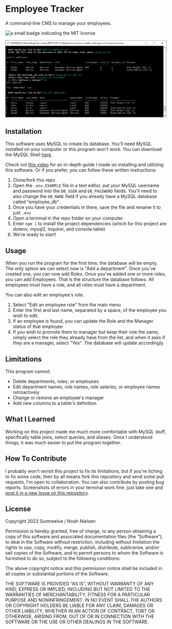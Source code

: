 # Employee Tracker
A command-line CMS to manage your employees.

![a small badge indicating the MIT license](https://img.shields.io/badge/license-MIT-blue)

![a screenshot demonstrating usage of the software](./cms-screenshot.jpg)

## Installation
This software uses MySQL to create its database. You'll need MySQL installed on your computer or this program won't work. You can download the MySQL Shell [here](https://dev.mysql.com/downloads/shell/).

Check out [this video](https://youtu.be/A440kEjFps4) for an in-depth guide I made on installing and utilizing this software. Or if you prefer, you can follow these written instructions:

1. Clone/fork this repo
2. Open the `.env.EXAMPLE` file in a text editor, put your MySQL username and password into the `DB_USER` and `DB_PASSWORD` fields. You'll need to also change the `DB_NAME` field if you already have a MySQL database called "employee_db".
3. Once you have your credentials in there, save the file and rename it to just `.env`
4. Open a terminal in the repo folder on your computer.
5. Enter `npm i` to install the project dependencies (which for this project are dotenv, mysql2, inquirer, and console.table)
6. We're ready to start!

## Usage

When you run the program for the first time, the database will be empty. The only option we can select now is "Add a department". Once you've created one, you can now add Roles. Once you've added one or more roles, you can add Employees. That is the structure the database follows. All employees must have a role, and all roles must have a department.

You can also edit an employee's role.
1. Select "Edit an employee role" from the main menu
2. Enter the first and last name, separated by a space, of the employee you wish to edit.
3. If an employee is found, you can update the Role and the Manager status of that employee
4. If you wish to promote them to manager but keep their role the same, simply select the role they already have from the list, and when it asks if they are a manager, select "Yes". The database will update accordingly.

## Limitations

This program cannot:
- Delete departments, roles, or employees
- Edit department names, role names, role salaries, or employee names retroactively
- Change or remove an employee's manager
- Add new columns to a table's definition

## What I Learned

Working on this project made me much more comfortable with MySQL stuff, specifically table joins, select queries, and aliases. Once I understood things, it was much easier to put the program together.

## How To Contribute

I probably won't revisit this project to fix its limitations, but if you're itching to fix some code, then by all means fork this repository and send some pull requests. I'm open to collaboration.
You can also contribute by posting bug reports. Screenshots of errors in your terminal work fine, just take one and [post it in a new Issue on this repository](https://github.com/Sumtwelve/employee-tracker/issues/new).

## License

Copyright 2023 Sumtwelve / Noah Nielsen

Permission is hereby granted, free of charge, to any person obtaining a copy of this software and associated documentation files (the “Software”), to deal in the Software without restriction, including without limitation the rights to use, copy, modify, merge, publish, distribute, sublicense, and/or sell copies of the Software, and to permit persons to whom the Software is furnished to do so, subject to the following conditions:

The above copyright notice and this permission notice shall be included in all copies or substantial portions of the Software.

THE SOFTWARE IS PROVIDED “AS IS”, WITHOUT WARRANTY OF ANY KIND, EXPRESS OR IMPLIED, INCLUDING BUT NOT LIMITED TO THE WARRANTIES OF MERCHANTABILITY, FITNESS FOR A PARTICULAR PURPOSE AND NONINFRINGEMENT. IN NO EVENT SHALL THE AUTHORS OR COPYRIGHT HOLDERS BE LIABLE FOR ANY CLAIM, DAMAGES OR OTHER LIABILITY, WHETHER IN AN ACTION OF CONTRACT, TORT OR OTHERWISE, ARISING FROM, OUT OF OR IN CONNECTION WITH THE SOFTWARE OR THE USE OR OTHER DEALINGS IN THE SOFTWARE.
